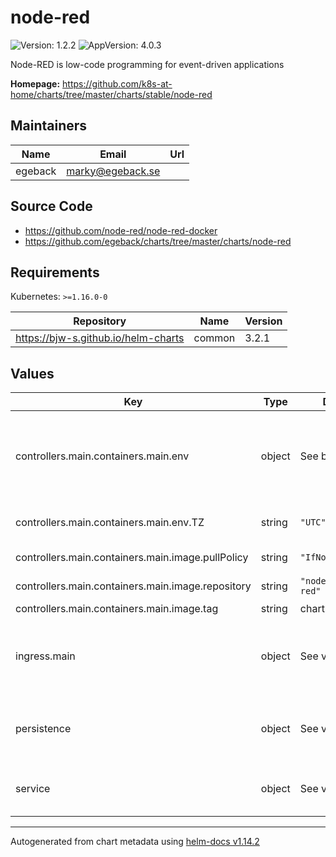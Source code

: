# node-red

![Version: 1.2.2](https://img.shields.io/badge/Version-1.2.2-informational?style=flat-square) ![AppVersion: 4.0.3](https://img.shields.io/badge/AppVersion-4.0.3-informational?style=flat-square)

Node-RED is low-code programming for event-driven applications

**Homepage:** <https://github.com/k8s-at-home/charts/tree/master/charts/stable/node-red>

## Maintainers

| Name | Email | Url |
| ---- | ------ | --- |
| egeback | <marky@egeback.se> |  |

## Source Code

* <https://github.com/node-red/node-red-docker>
* <https://github.com/egeback/charts/tree/master/charts/node-red>

## Requirements

Kubernetes: `>=1.16.0-0`

| Repository | Name | Version |
|------------|------|---------|
| https://bjw-s.github.io/helm-charts | common | 3.2.1 |

## Values

| Key | Type | Default | Description |
|-----|------|---------|-------------|
| controllers.main.containers.main.env | object | See below | environment variables. See more environment variables in the [node-red documentation](https://node-red.org/docs). |
| controllers.main.containers.main.env.TZ | string | `"UTC"` | Set the container timezone |
| controllers.main.containers.main.image.pullPolicy | string | `"IfNotPresent"` | image pull policy |
| controllers.main.containers.main.image.repository | string | `"nodered/node-red"` | image repository |
| controllers.main.containers.main.image.tag | string | chart.appVersion | image tag |
| ingress.main | object | See values.yaml | Enable and configure ingress settings for the chart under this key. |
| persistence | object | See values.yaml | Configure persistence settings for the chart under this key. |
| service | object | See values.yaml | Configures service settings for the chart. |

----------------------------------------------
Autogenerated from chart metadata using [helm-docs v1.14.2](https://github.com/norwoodj/helm-docs/releases/v1.14.2)
